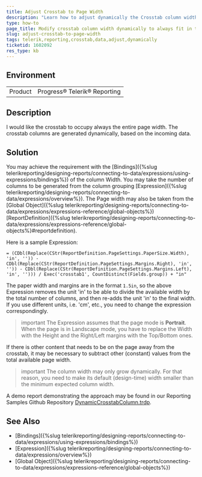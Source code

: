 ```yaml
---
title: Adjust Crosstab to Page Width
description: "Learn how to adjust dynamically the Crosstab column width based on the incoming grouping data so that it always fits within a single page."
type: how-to
page_title: Modify crosstab column width dynamically to always fit in the page
slug: adjust-crosstab-to-page-width
tags: telerik,reporting,crosstab,data,adjust,dynamically
ticketid: 1602092
res_type: kb
---
```


## Environment

<table>
	<tbody>
		<tr>
			<td>Product</td>
			<td>Progress® Telerik® Reporting</td>
		</tr>
	</tbody>
</table>

## Description

I would like the crosstab to occupy always the entire page width. The crosstab columns are generated dynamically, based on the incoming data.

## Solution

You may achieve the requirement with the [Bindings]({%slug telerikreporting/designing-reports/connecting-to-data/expressions/using-expressions/bindings%}) of the column Width. You may take the number of columns to be generated from the column grouping [Expression]({%slug telerikreporting/designing-reports/connecting-to-data/expressions/overview%}). The Page width may also be taken from the [Global Object]({%slug telerikreporting/designing-reports/connecting-to-data/expressions/expressions-reference/global-objects%}) [ReportDefinition]({%slug telerikreporting/designing-reports/connecting-to-data/expressions/expressions-reference/global-objects%}#reportdefinition).

Here is a sample Expression:

`= (CDbl(Replace(CStr(ReportDefinition.PageSettings.PaperSize.Width), 'in', '')) - CDbl(Replace(CStr(ReportDefinition.PageSettings.Margins.Right), 'in', '')) - CDbl(Replace(CStr(ReportDefinition.PageSettings.Margins.Left), 'in', ''))) / Exec('crosstab1', CountDistinct(Fields.group)) + "in"`

The paper width and margins are in the format `1.5in`, so the above Expression removes the unit 'in' to be able to divide the available width by the total number of columns, and then re-adds the unit 'in' to the final width. If you use different units, i.e. 'cm', etc., you need to change the expression correspondingly.

>important The Expression assumes that the page mode is __Portrait__. When the page is in Landscape mode, you have to replace the Width with the Height and the Right/Left margins with the Top/Bottom ones.

If there is other content that needs to be on the page away from the crosstab, it may be necessary to subtract other (constant) values from the total available page width.

>important The column width may only grow dynamically. For that reason, you need to make its default (design-time) width smaller than the minimum expected column width.

A demo report demonstrating the approach may be found in our Reporting Samples Github Repository [DynamicCrosstabColumn.trdp](https://github.com/telerik/reporting-samples/blob/master/DynamicCrosstabColumn.trdp).

## See Also

* [Bindings]({%slug telerikreporting/designing-reports/connecting-to-data/expressions/using-expressions/bindings%})
* [Expression]({%slug telerikreporting/designing-reports/connecting-to-data/expressions/overview%})
* [Global Object]({%slug telerikreporting/designing-reports/connecting-to-data/expressions/expressions-reference/global-objects%})

